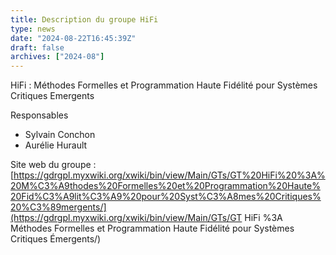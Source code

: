 ```yaml
---
title: Description du groupe HiFi
type: news
date: "2024-08-22T16:45:39Z"
draft: false
archives: ["2024-08"]
---
```


HiFi : Méthodes Formelles et Programmation Haute Fidélité pour Systèmes Critiques Emergents

Responsables

  * Sylvain Conchon
  * Aurélie Hurault



Site web du groupe : [https://gdrgpl.myxwiki.org/xwiki/bin/view/Main/GTs/GT%20HiFi%20%3A%20M%C3%A9thodes%20Formelles%20et%20Programmation%20Haute%20Fid%C3%A9lit%C3%A9%20pour%20Syst%C3%A8mes%20Critiques%20%C3%89mergents/](https://gdrgpl.myxwiki.org/xwiki/bin/view/Main/GTs/GT HiFi %3A Méthodes Formelles et Programmation Haute Fidélité pour Systèmes Critiques Émergents/)

### 
